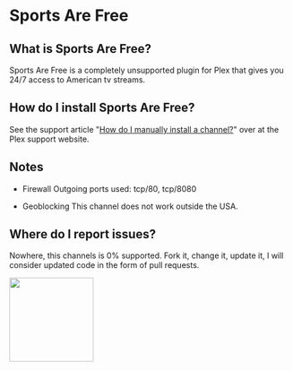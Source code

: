 Sports Are Free
===============

What is Sports Are Free?
------------------------
Sports Are Free is a completely unsupported plugin for Plex that gives you 24/7 access to American tv streams.

How do I install Sports Are Free?
---------------------------------
See the support article "[How do I manually install a channel?](https://support.plex.tv/hc/en-us/articles/201187656-How-do-I-manually-install-a-channel-)" over at the Plex support website.

Notes
-----
- Firewall
Outgoing ports used: tcp/80, tcp/8080

- Geoblocking
This channel does not work outside the USA.

Where do I report issues?
-------------------------
Nowhere, this channels is 0% supported. Fork it, change it, update it, I will consider updated code in the form of pull requests.

<img src="https://raw.githubusercontent.com/piplongrun/sportsarefree.bundle/master/Contents/Resources/icon-default.jpg" width="150">